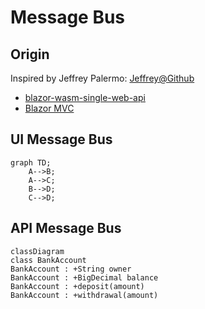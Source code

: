 ﻿# Message Bus
## Origin
Inspired by Jeffrey Palermo: [Jeffrey@Github](https://github.com/jeffreypalermo)
- [blazor-wasm-single-web-api](https://github.com/jeffreypalermo/blazor-wasm-single-web-api)
- [Blazor MVC](https://github.com/jeffreypalermo/blazormvc)

## UI Message Bus

```mermaid
graph TD;
    A-->B;
    A-->C;
    B-->D;
    C-->D;
```

## API Message Bus
```mermaid
classDiagram
class BankAccount
BankAccount : +String owner
BankAccount : +BigDecimal balance
BankAccount : +deposit(amount)
BankAccount : +withdrawal(amount)
```